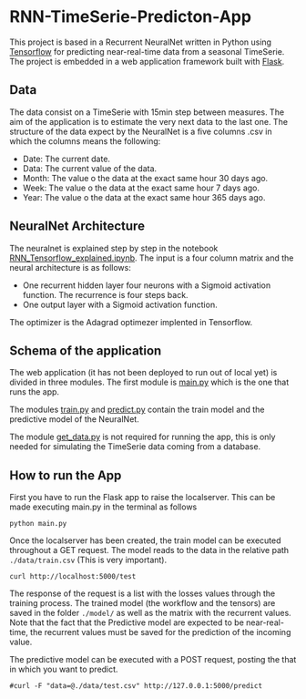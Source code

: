 # RNN-TimeSerie-Predicton-App

This project is based in a Recurrent NeuralNet written in Python using [Tensorflow](https://github.com/tensorflow/tensorflow) for predicting near-real-time data from a seasonal TimeSerie. The project
is embedded in a web application framework built with [Flask](https://github.com/pallets/flask).




## Data

The data consist on a TimeSerie with 15min step between measures. The aim of the application is to estimate the very next data to the last one.
The structure of the data expect by the NeuralNet is a five columns .csv in which the columns means the following:

  * Date: The current date.
  * Data: The current value of the data.
  * Month: The value o the data at the exact same hour 30 days ago.
  * Week: The value o the data at the exact same hour 7 days ago.
  * Year: The value o the data at the exact same hour 365 days ago.




## NeuralNet Architecture

The neuralnet is explained step by step in the notebook [RNN_Tensorflow_explained.ipynb](https://github.com/DelgadoPanadero/RNN-TimeSerie-Predicton-App/blob/master/RNN_Tensorflow_explained.ipynb). The input is a four column matrix and the neural architecture is as follows:
 
  * One recurrent hidden layer four neurons with a Sigmoid activation function. The recurrence is four steps back.
  * One output layer with a Sigmoid activation function.
  
The optimizer is the Adagrad optimezer implented in Tensorflow.





## Schema of the application

The web application (it has not been deployed to run out of local yet) is divided in three modules. The first module is [main.py](https://github.com/DelgadoPanadero/RNN-TimeSerie-Predicton-App/blob/master/main.py) which is the one that runs the app.

The modules [train.py](https://github.com/DelgadoPanadero/RNN-TimeSerie-Predicton-App/blob/master/train.py) and [predict.py](https://github.com/DelgadoPanadero/RNN-TimeSerie-Predicton-App/blob/master/predict.py) contain the train model and the predictive model of the NeuralNet.

The module [get_data.py](https://github.com/DelgadoPanadero/RNN-TimeSerie-Predicton-App/blob/master/get_data.py) is not required for running the app, this is only needed for simulating the TimeSerie data coming from a database.




## How to run the App

First you have to run the Flask app to raise the localserver. This can be made executing main.py in the terminal as follows

```
python main.py
```

Once the localserver has been created, the train model can be executed throughout a GET request. The model reads to the data in the relative path `./data/train.csv` (This is very important).

```
curl http://localhost:5000/test
```


The response of the request is a list with the losses values through the training process. The trained model (the workflow and the tensors) are saved in the folder `./model/` as well as the matrix with the recurrent values. Note that the fact that the Predictive model are expected to be near-real-time, the recurrent values must be saved for the prediction of the incoming value.

The predictive model can be executed with a POST request, posting the that in which you want to predict.

```
#curl -F "data=@./data/test.csv" http://127.0.0.1:5000/predict
```
